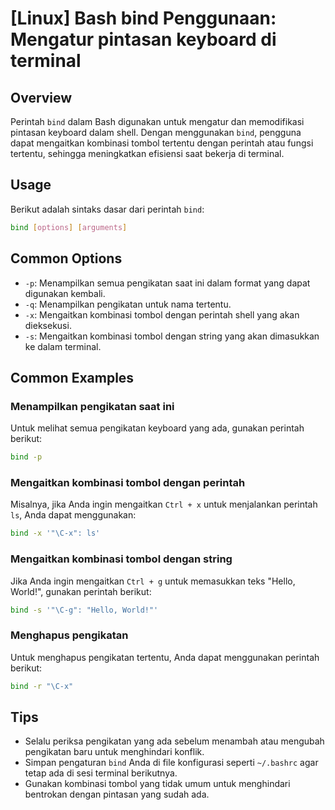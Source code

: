 # [Linux] Bash bind Penggunaan: Mengatur pintasan keyboard di terminal

## Overview
Perintah `bind` dalam Bash digunakan untuk mengatur dan memodifikasi pintasan keyboard dalam shell. Dengan menggunakan `bind`, pengguna dapat mengaitkan kombinasi tombol tertentu dengan perintah atau fungsi tertentu, sehingga meningkatkan efisiensi saat bekerja di terminal.

## Usage
Berikut adalah sintaks dasar dari perintah `bind`:

```bash
bind [options] [arguments]
```

## Common Options
- `-p`: Menampilkan semua pengikatan saat ini dalam format yang dapat digunakan kembali.
- `-q`: Menampilkan pengikatan untuk nama tertentu.
- `-x`: Mengaitkan kombinasi tombol dengan perintah shell yang akan dieksekusi.
- `-s`: Mengaitkan kombinasi tombol dengan string yang akan dimasukkan ke dalam terminal.

## Common Examples

### Menampilkan pengikatan saat ini
Untuk melihat semua pengikatan keyboard yang ada, gunakan perintah berikut:

```bash
bind -p
```

### Mengaitkan kombinasi tombol dengan perintah
Misalnya, jika Anda ingin mengaitkan `Ctrl + x` untuk menjalankan perintah `ls`, Anda dapat menggunakan:

```bash
bind -x '"\C-x": ls'
```

### Mengaitkan kombinasi tombol dengan string
Jika Anda ingin mengaitkan `Ctrl + g` untuk memasukkan teks "Hello, World!", gunakan perintah berikut:

```bash
bind -s '"\C-g": "Hello, World!"'
```

### Menghapus pengikatan
Untuk menghapus pengikatan tertentu, Anda dapat menggunakan perintah berikut:

```bash
bind -r "\C-x"
```

## Tips
- Selalu periksa pengikatan yang ada sebelum menambah atau mengubah pengikatan baru untuk menghindari konflik.
- Simpan pengaturan `bind` Anda di file konfigurasi seperti `~/.bashrc` agar tetap ada di sesi terminal berikutnya.
- Gunakan kombinasi tombol yang tidak umum untuk menghindari bentrokan dengan pintasan yang sudah ada.